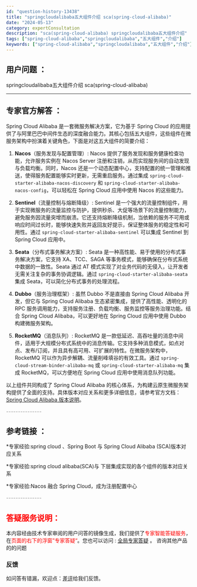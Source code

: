 ```yaml
---
id: "question-history-13438"
title: "springcloudalibaba五大组件介绍 sca(spring-cloud-alibaba)"
date: "2024-05-13"
category: expertConsultation
description: "sca(spring-cloud-alibaba) springcloudalibaba五大组件介绍"
tags: ["spring-cloud-alibaba","springcloudalibaba","五大组件","介绍"]
keywords: ["spring-cloud-alibaba","springcloudalibaba","五大组件","介绍"]
---
```


## 用户问题 ： 
 springcloudalibaba五大组件介绍 sca(spring-cloud-alibaba) 

---------------
## 专家官方解答 ：

Spring Cloud Alibaba 是一套微服务解决方案，它为基于 Spring Cloud 的应用提供了与阿里巴巴中间件生态的深度融合能力。其核心包括五大组件，这些组件在微服务架构中扮演着关键角色，下面是对这五大组件的简要介绍：

1. **Nacos**（服务发现与配置管理）:
   Nacos 提供了服务发现和服务健康检查功能，允许服务实例在 Nacos Server 注册和注销，从而实现服务间的自动发现与负载均衡。同时，Nacos 还是一个动态配置中心，支持配置的统一管理和推送，使得服务配置能够实时更新，无需重启服务。通过集成 `spring-cloud-starter-alibaba-nacos-discovery` 和 `spring-cloud-starter-alibaba-nacos-config`，可以轻松在 Spring Cloud 应用中使用 Nacos 的这些能力。

2. **Sentinel**（流量控制与熔断降级）:
   Sentinel 是一个强大的流量控制组件，用于实现微服务的流量监控与防护，提供秒杀、大促等场景下的流量控制能力，避免服务因流量突增而崩溃。它还支持熔断降级机制，当依赖的服务不可用或响应时间过长时，能够快速失败并返回友好提示，保证整体服务的稳定性和可用性。通过 `spring-cloud-starter-alibaba-sentinel` 可以集成 Sentinel 到 Spring Cloud 应用中。

3. **Seata**（分布式事务解决方案）:
   Seata 是一种高性能、易于使用的分布式事务解决方案，它支持 XA、TCC、SAGA 等事务模式，能够确保在分布式系统中数据的一致性。Seata 通过 AT 模式实现了对业务代码的无侵入，让开发者无需关注复杂的事务协调逻辑。通过 `spring-cloud-starter-alibaba-seata` 集成 Seata，可以简化分布式事务的处理流程。

4. **Dubbo**（服务治理框架）:
   虽然 Dubbo 不是直接由 Spring Cloud Alibaba 开发，但它与 Spring Cloud Alibaba 生态紧密集成，提供了高性能、透明化的 RPC 服务调用能力，支持服务注册、负载均衡、服务监控等服务治理功能。结合 Spring Cloud Alibaba，可以更好地在 Spring Cloud 应用中使用 Dubbo 构建微服务架构。

5. **RocketMQ**（消息队列）:
   RocketMQ 是一款低延迟、高吞吐量的消息中间件，适用于大规模分布式系统中的消息传输。它支持多种消息模式，如点对点、发布/订阅，并且具有高可用、可扩展的特性。在微服务架构中，RocketMQ 可以作为异步解耦、流量削峰填谷的有效工具。通过 `spring-cloud-stream-binder-alibaba-mq` 或 `spring-cloud-starter-alibaba-mq` 集成 RocketMQ，可以方便地在 Spring Cloud 应用中使用消息队列功能。

以上组件共同构成了 Spring Cloud Alibaba 的核心体系，为构建云原生微服务架构提供了全面的支持。具体版本对应关系和更多详细信息，请参考官方文档：[Spring Cloud Alibaba 版本说明](https://sca.aliyun.com/docs/2023/overview/version-explain/)。


<font color="#949494">---------------</font> 


## 参考链接 ：

*专家经验:spring cloud 、Spring Boot 与 Spring Cloud Alibaba (SCA)版本对应关系 
 
 *专家经验:spring cloud alibaba(SCA)与 下层集成实现的各个组件的版本对应关系 
 
 *专家经验:Nacos 融合 Spring Cloud，成为注册配置中心 


 <font color="#949494">---------------</font> 
 


## <font color="#FF0000">答疑服务说明：</font> 

本内容经由技术专家审阅的用户问答的镜像生成，我们提供了<font color="#FF0000">专家智能答疑服务</font>，在<font color="#FF0000">页面的右下的浮窗”专家答疑“</font>。您也可以访问 : [全局专家答疑](https://opensource.alibaba.com/chatBot) 。 咨询其他产品的的问题

### 反馈
如问答有错漏，欢迎点：[差评](https://ai.nacos.io/user/feedbackByEnhancerGradePOJOID?enhancerGradePOJOId=13441)给我们反馈。
